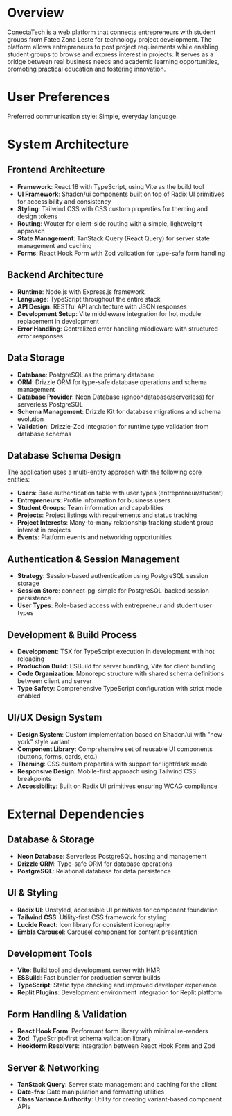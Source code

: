 # Overview

ConectaTech is a web platform that connects entrepreneurs with student groups from Fatec Zona Leste for technology project development. The platform allows entrepreneurs to post project requirements while enabling student groups to browse and express interest in projects. It serves as a bridge between real business needs and academic learning opportunities, promoting practical education and fostering innovation.

# User Preferences

Preferred communication style: Simple, everyday language.

# System Architecture

## Frontend Architecture
- **Framework**: React 18 with TypeScript, using Vite as the build tool
- **UI Framework**: Shadcn/ui components built on top of Radix UI primitives for accessibility and consistency
- **Styling**: Tailwind CSS with CSS custom properties for theming and design tokens
- **Routing**: Wouter for client-side routing with a simple, lightweight approach
- **State Management**: TanStack Query (React Query) for server state management and caching
- **Forms**: React Hook Form with Zod validation for type-safe form handling

## Backend Architecture
- **Runtime**: Node.js with Express.js framework
- **Language**: TypeScript throughout the entire stack
- **API Design**: RESTful API architecture with JSON responses
- **Development Setup**: Vite middleware integration for hot module replacement in development
- **Error Handling**: Centralized error handling middleware with structured error responses

## Data Storage
- **Database**: PostgreSQL as the primary database
- **ORM**: Drizzle ORM for type-safe database operations and schema management
- **Database Provider**: Neon Database (@neondatabase/serverless) for serverless PostgreSQL
- **Schema Management**: Drizzle Kit for database migrations and schema evolution
- **Validation**: Drizzle-Zod integration for runtime type validation from database schemas

## Database Schema Design
The application uses a multi-entity approach with the following core entities:
- **Users**: Base authentication table with user types (entrepreneur/student)
- **Entrepreneurs**: Profile information for business users
- **Student Groups**: Team information and capabilities
- **Projects**: Project listings with requirements and status tracking
- **Project Interests**: Many-to-many relationship tracking student group interest in projects
- **Events**: Platform events and networking opportunities

## Authentication & Session Management
- **Strategy**: Session-based authentication using PostgreSQL session storage
- **Session Store**: connect-pg-simple for PostgreSQL-backed session persistence
- **User Types**: Role-based access with entrepreneur and student user types

## Development & Build Process
- **Development**: TSX for TypeScript execution in development with hot reloading
- **Production Build**: ESBuild for server bundling, Vite for client bundling
- **Code Organization**: Monorepo structure with shared schema definitions between client and server
- **Type Safety**: Comprehensive TypeScript configuration with strict mode enabled

## UI/UX Design System
- **Design System**: Custom implementation based on Shadcn/ui with "new-york" style variant
- **Component Library**: Comprehensive set of reusable UI components (buttons, forms, cards, etc.)
- **Theming**: CSS custom properties with support for light/dark mode
- **Responsive Design**: Mobile-first approach using Tailwind CSS breakpoints
- **Accessibility**: Built on Radix UI primitives ensuring WCAG compliance

# External Dependencies

## Database & Storage
- **Neon Database**: Serverless PostgreSQL hosting and management
- **Drizzle ORM**: Type-safe ORM for database operations
- **PostgreSQL**: Relational database for data persistence

## UI & Styling
- **Radix UI**: Unstyled, accessible UI primitives for component foundation
- **Tailwind CSS**: Utility-first CSS framework for styling
- **Lucide React**: Icon library for consistent iconography
- **Embla Carousel**: Carousel component for content presentation

## Development Tools
- **Vite**: Build tool and development server with HMR
- **ESBuild**: Fast bundler for production server builds  
- **TypeScript**: Static type checking and improved developer experience
- **Replit Plugins**: Development environment integration for Replit platform

## Form Handling & Validation
- **React Hook Form**: Performant form library with minimal re-renders
- **Zod**: TypeScript-first schema validation library
- **Hookform Resolvers**: Integration between React Hook Form and Zod

## Server & Networking
- **TanStack Query**: Server state management and caching for the client
- **Date-fns**: Date manipulation and formatting utilities
- **Class Variance Authority**: Utility for creating variant-based component APIs